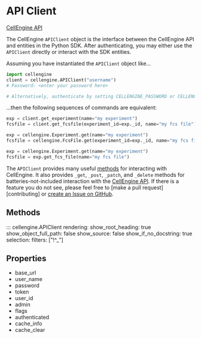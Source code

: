 # API Client

[CellEngine API](https://docs.cellengine.com/api/)

The CellEngine `APIClient` object is the interface between the CellEngine API
and entities in the Python SDK. After authenticating, you may either use the
`APIClient` directly or interact with the SDK entities.

Assuming you have instantiated the `APIClient` object like...
```python
import cellengine
client = cellengine.APIClient("username")
# Password: <enter your password here>

# Alternatively, authenticate by setting CELLENGINE_PASSWORD or CELLENGINE_AUTH_TOKEN in your environment
```
...then the following sequences of commands are
equivalent:

```python
exp = client.get_experiment(name="my experiment")
fcsfile = client.get_fcsfile(experiment_id=exp._id, name="my fcs file")
```

```python
exp = cellengine.Experiment.get(name="my experiment")
fcsfile = cellengine.FcsFile.get(experiment_id=exp._id, name="my fcs file")
```

```python
exp = cellengine.Experiment.get(name="my experiment")
fcsfile = exp.get_fcs_file(name="my fcs file")
```

The `APIClient` provides many useful [methods](#methods) for interacting with
CellEngine. It also provides `_get`, `_post`, `_patch`, and `_delete` methods
for batteries-not-included interaction with the [CellEngine
API](https://docs.cellengine.com/api/). If there is a feature you do not see,
please feel free to [make a pull request][contributing] or [create an Issue on
GitHub](https://github.com/primitybio/cellengine-python-toolkit/issues).

## Methods

::: cellengine.APIClient
    rendering:
      show_root_heading: true
      show_object_full_path: false
      show_source: false
      show_if_no_docstring: true
    selection:
      filters: ["!^_"]

## Properties
- base_url
- user_name
- password
- token
- user_id
- admin
- flags
- authenticated
- cache_info
- cache_clear
